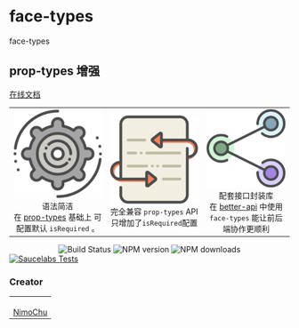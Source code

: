 # face-types

<!--MR-D{tpl: 'home'}-->

<!-- MARKRUN-HTML
<style>h1 {display:none;}</style>
-->


<div class="face-one-intro">
    <div class="face-one-intro-title">face-types</div>
    <h2 class="face-one-intro-desc">
        prop-types 增强
    </h2>
    <!-- MARKRUN-HTML
        <div class="face-one-readmedemo">
            <div class="face-one-readmedemo-node" style="min-height:auto;" >
                <div id="simple-demo" class="face-one-readmedemo-node-render" style="padding:0 1em;" >
                <pre><code class="lang-js"><span class="hljs-keyword">var</span> Types = <span class="hljs-built_in">require</span>(<span class="hljs-string">'face-types'</span>)({<span class="hljs-attr">isRequired</span>: <span class="hljs-literal">true</span>})
</code></pre>
                </div>
            </div>
        </div>
    -->
    <div class="face-one-intro-tool">
        <a href="https://onface.github.io/types" class="face-one-intro-btn face-one-intro-btn--primary mr-online-hide" >在线文档</a>
        <!-- MARKRUN-HTML
            <a href="./doc/intro.md" class="face-one-intro-btn face-one-intro-btn--primary">指引</a>
            <a href="http://github.com/onface/types" class="face-one-intro-btn">GITHUB</a>
        -->
    </div>
</div>
<div class="face-one-feature">
    <table style="width:100%;" data-comments="In order to github typesetting so use the table tag" >
        <tr>
            <td align="center" >
                <div class="face-one-feature-item">
                    <img src="./doc/theme/media/cogwheel.svg" alt="" class="face-one-feature-item-photo" />
                    <br />
                        <div class="face-one-feature-item-label">语法简洁</div>
                        <div class="face-one-feature-item-desc">在 <a href="https://www.npmjs.com/package/prop-types">prop-types</a> 基础上 可配置默认 <code>isRequired</code> 。</div>
                </div>
            </td>
            <td align="center" >
                <div class="face-one-feature-item">
                    <img src="./doc/theme/media/update.svg" alt="" class="face-one-feature-item-photo" />
                    <br />
                    <div class="face-one-feature-item-label">完全兼容 <code>prop-types</code> API</div>
                    <div class="face-one-feature-item-desc">只增加了<code>isRequired</code>配置</div>
                </div>
            </td>
            <td align="center" >
                <div class="face-one-feature-item">
                    <img src="./doc/theme/media/share.svg" alt="" class="face-one-feature-item-photo" />
                    <br />
                    <div class="face-one-feature-item-label">配套接口封装库</div>
                    <div class="face-one-feature-item-desc">
                        在 <a href="https://onface.github.io/better-api/">better-api</a> 中使用 <code>face-types</code> 能让前后端协作更顺利
                    </div>
                </div>
            </td>
        </tr>
    </table>
</div>


<div style="text-align:center;" >
    <a href="https://travis-ci.org/onface/types" style="text-decoration: none;" >
        <img alt="Build Status" src="https://api.travis-ci.org/onface/types.svg?branch=master" />
    </a>
    <a href="https://npmjs.org/package/face-types"  style="text-decoration: none;" >
        <img alt="NPM version" src="https://img.shields.io/npm/v/face-types.svg?style=flat" />
    </a>
    <a href="https://npmjs.org/package/face-types"  style="text-decoration: none;" >
        <img alt="NPM downloads" src="https://img.shields.io/npm/dm/face-types.svg?style=flat" />
    </a>
</div>


<a href="https://saucelabs.com/u/onface-types" >
    <img alt="Saucelabs Tests" style="display:block;margin-left:auto;margin-right:auto;" src="https://saucelabs.com/browser-matrix/onface-types.svg" >
</a>


<h3 class="face-one-feature-title">
    Creator
</h3>
<div class="face-one-feature face-one-feature--creator">
    <table style="width:100%;" data-comments="In order to github typesetting so use the table tag" >
        <tr>
            <td align="center" >
                <a class="face-one-feature-item" href="https://github.com/nimojs">
                    <img src="https://github.com/nimojs.png" width="150 height="150" alt="" class="face-one-feature-item-avatar">
                    <br />
                    <div class="face-one-feature-item-label">NimoChu</div>
                </a>
            </td>
        </tr>
    </table>
</div>
